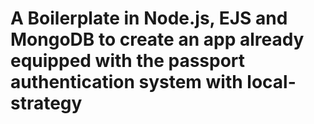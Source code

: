 # A Boilerplate in Node.js, EJS and MongoDB to create an app already equipped with the passport authentication system with local-strategy